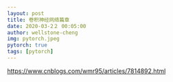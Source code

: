 ```yaml
---
layout: post
title: 卷积神经网络篇章
date: 2020-03-2２ 00:05:00
author: wellstone-cheng
img: pytorch.jpeg
pytorch: true
tags: [pytorch]
---
```

https://www.cnblogs.com/wmr95/articles/7814892.html
